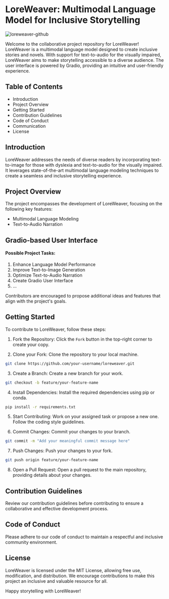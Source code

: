 # LoreWeaver: Multimodal Language Model for Inclusive Storytelling
![loreweaver-github](https://github.com/Basel-anaya/LoreWeaver/assets/81964452/5644db74-67d0-49f1-8362-3661c99361de)

Welcome to the collaborative project repository for LoreWeaver! LoreWeaver is a multimodal language model designed to create inclusive stories and novels. With support for text-to-audio for the visually impaired, LoreWeaver aims to make storytelling accessible to a diverse audience. The user interface is powered by Gradio, providing an intuitive and user-friendly experience.

## Table of Contents
- Introduction
- Project Overview
- Getting Started
- Contribution Guidelines
- Code of Conduct
- Communication
- License

## Introduction
LoreWeaver addresses the needs of diverse readers by incorporating text-to-image for those with dyslexia and text-to-audio for the visually impaired. It leverages state-of-the-art multimodal language modeling techniques to create a seamless and inclusive storytelling experience.

## Project Overview
The project encompasses the development of LoreWeaver, focusing on the following key features:

- Multimodal Language Modeling
- Text-to-Audio Narration

## Gradio-based User Interface
#### Possible Project Tasks:
1. Enhance Language Model Performance
2. Improve Text-to-Image Generation
3. Optimize Text-to-Audio Narration
4. Create Gradio User Interface
5. ...

Contributors are encouraged to propose additional ideas and features that align with the project's goals.

## Getting Started
To contribute to LoreWeaver, follow these steps:

1. Fork the Repository: Click the `Fork` button in the top-right corner to create your copy.

2. Clone your Fork: Clone the repository to your local machine.

```bash
git clone https://github.com/your-username/loreweaver.git
```
3. Create a Branch: Create a new branch for your work.

```bash
git checkout -b feature/your-feature-name
```
4. Install Dependencies: Install the required dependencies using pip or conda.

```bash
pip install -r requirements.txt
```
5. Start Contributing: Work on your assigned task or propose a new one. Follow the coding style guidelines.

6. Commit Changes: Commit your changes to your branch.

```bash
git commit -m "Add your meaningful commit message here"
```
7. Push Changes: Push your changes to your fork.

```bash
git push origin feature/your-feature-name
```

8. Open a Pull Request: Open a pull request to the main repository, providing details about your changes.


## Contribution Guidelines
Review our contribution guidelines before contributing to ensure a collaborative and effective development process.

## Code of Conduct
Please adhere to our code of conduct to maintain a respectful and inclusive community environment.

## License
LoreWeaver is licensed under the MIT License, allowing free use, modification, and distribution. We encourage contributions to make this project an inclusive and valuable resource for all.

Happy storytelling with LoreWeaver!
